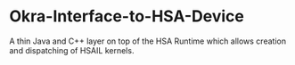 Okra-Interface-to-HSA-Device
============================

A thin Java and C++ layer on top of the HSA Runtime  which allows creation and dispatching of HSAIL kernels.
